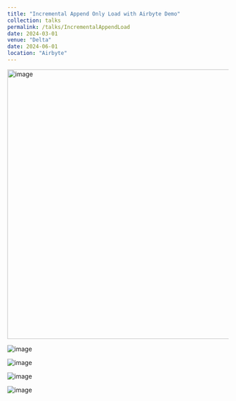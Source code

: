 ```yaml
---
title: "Incremental Append Only Load with Airbyte Demo"
collection: talks
permalink: /talks/IncrementalAppendLoad
date: 2024-03-01
venue: "Delta"
date: 2024-06-01
location: "Airbyte"
---
```


<img width="612" alt="image" src="https://github.com/user-attachments/assets/27c6bd56-51c4-4b7b-b761-465cce524e78">

![image](https://github.com/user-attachments/assets/2b253edd-bfd8-4102-b903-14a7bd41979f)

![image](https://github.com/user-attachments/assets/2a823214-dfb4-441a-9f1c-d5c1b0079c46)

![image](https://github.com/user-attachments/assets/80e31dd6-a9c6-4198-ab59-169c3a84c0fd)

![image](https://github.com/user-attachments/assets/ca5adf20-f8e4-4c24-8d1e-c048ad1d9349)




